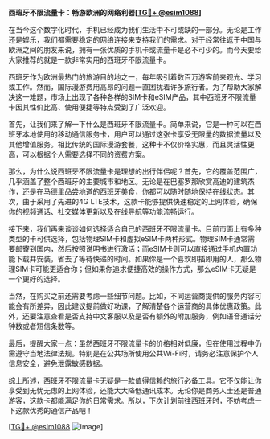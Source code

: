 **西班牙不限流量卡：畅游欧洲的网络利器[[TG💪+ @esim1088](https://t.me/s/esim1088)]**

在当今这个数字化时代，手机已经成为我们生活中不可或缺的一部分。无论是工作还是娱乐，我们都需要稳定的网络连接来支持我们的需求。对于经常往返于中国与欧洲之间的朋友来说，拥有一张优质的手机卡或流量卡是必不可少的。而今天要给大家推荐的就是一款非常实用的西班牙不限流量卡。

西班牙作为欧洲最热门的旅游目的地之一，每年吸引着数百万游客前来观光、学习或工作。然而，国际漫游费用高昂的问题一直困扰着许多旅行者。为了帮助大家解决这一难题，市场上出现了各种各样的SIM卡和eSIM产品，其中西班牙不限流量卡因其性价比高、使用便捷等特点受到了广泛欢迎。

首先，让我们来了解一下什么是西班牙不限流量卡。简单来说，它是一种可以在西班牙本地使用的移动通信服务卡，用户可以通过这张卡享受无限量的数据流量以及其他增值服务。相比传统的国际漫游套餐，这种卡不仅价格实惠，而且灵活性更高，可以根据个人需要选择不同的资费方案。

那么，为什么说西班牙不限流量卡是理想的出行伴侣呢？首先，它的覆盖范围广，几乎涵盖了整个西班牙的主要城市和地区。无论是在巴塞罗那欣赏高迪的建筑杰作，还是在马德里品尝地道的西班牙美食，你都可以随时随地保持在线状态。其次，由于采用了先进的4G LTE技术，这款卡能够提供快速稳定的上网体验，确保你的视频通话、社交媒体更新以及在线导航等功能流畅运行。

接下来，我们再来谈谈如何选择适合自己的西班牙不限流量卡。目前市面上有多种类型的卡可供选择，包括物理SIM卡和虚拟eSIM卡两种形式。物理SIM卡通常需要邮寄到国内，然后按照说明书进行激活；而eSIM卡则可以直接通过手机内置功能下载并安装，省去了等待快递的时间。如果你是一个喜欢即插即用的人，那么物理SIM卡可能更适合你；但如果你追求便捷高效的操作方式，那么eSIM卡无疑是一个更好的选择。

当然，在购买之前还需要考虑一些细节问题。比如，不同运营商提供的服务内容可能会有所差异，因此建议提前做好功课，了解清楚各个运营商的具体优惠政策。此外，还要注意查看是否支持中文客服以及是否有额外的附加服务，例如语音通话分钟数或者短信条数等。

最后，提醒大家一点：虽然西班牙不限流量卡的价格相对低廉，但在使用过程中仍需遵守当地法律法规。特别是在公共场所使用公共Wi-Fi时，请务必注意保护个人信息安全，避免泄露敏感数据。

综上所述，西班牙不限流量卡无疑是一款值得信赖的旅行必备工具。它不仅能让你享受到无忧无虑的上网体验，还能大大降低通讯成本。无论你是商务人士还是普通游客，这款卡都能满足你的日常需求。所以，下次计划前往西班牙时，不妨考虑一下这款优秀的通信产品吧！

[[TG💪+ @esim1088](https://t.me/s/esim1088) ![Image](https://i.postimg.cc/4NQfJmqS/Snipaste-2025-05-13-00-14-12.png)]